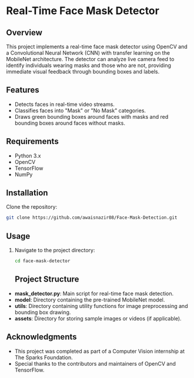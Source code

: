 # Real-Time Face Mask Detector

## Overview

This project implements a real-time face mask detector using OpenCV and a Convolutional Neural Network (CNN) with transfer learning on the MobileNet architecture. The detector can analyze live camera feed to identify individuals wearing masks and those who are not, providing immediate visual feedback through bounding boxes and labels.

## Features

- Detects faces in real-time video streams.
- Classifies faces into "Mask" or "No Mask" categories.
- Draws green bounding boxes around faces with masks and red bounding boxes around faces without masks.

## Requirements

- Python 3.x
- OpenCV
- TensorFlow
- NumPy

## Installation

Clone the repository:

   ```bash
   git clone https://github.com/awaisnazir08/Face-Mask-Detection.git
```

## Usage

1. Navigate to the project directory:

   ```bash
   cd face-mask-detector
   ```

   ## Project Structure

- **mask_detector.py**: Main script for real-time face mask detection.
- **model**: Directory containing the pre-trained MobileNet model.
- **utils**: Directory containing utility functions for image preprocessing and bounding box drawing.
- **assets**: Directory for storing sample images or videos (if applicable).

## Acknowledgments

- This project was completed as part of a Computer Vision internship at The Sparks Foundation.
- Special thanks to the contributors and maintainers of OpenCV and TensorFlow.

